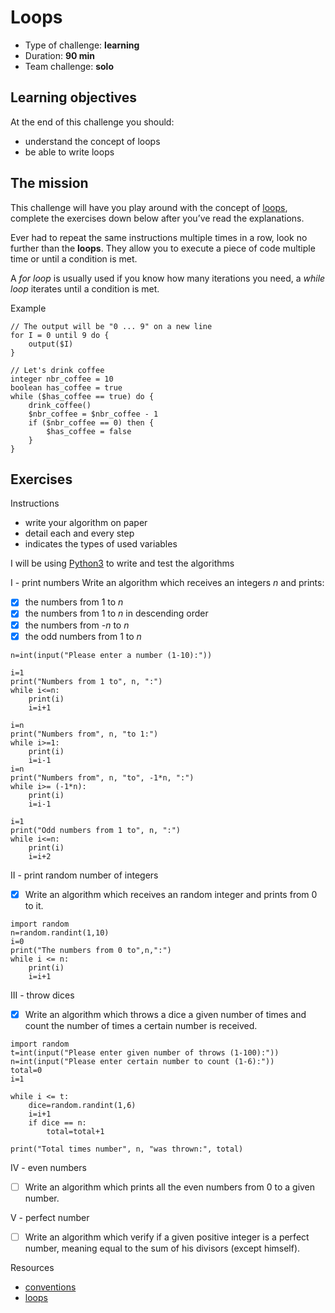 # Loops
* Type of challenge: **learning**
* Duration: **90 min**
* Team challenge: **solo**

## Learning objectives
At the end of this challenge you should:
* understand the concept of loops
* be able to write loops

## The mission
This challenge will have you play around with the concept of [loops](https://en.wikipedia.org/wiki/Control_flow#Loops), complete the exercises down below after you’ve read the explanations.

Ever had to repeat the same instructions multiple times in a row, look no further than the **loops**. They allow you to execute a piece of code multiple time or until a condition is met.

A *for loop* is usually used if you know how many iterations you need, a *while loop* iterates until a condition is met.

Example
```
// The output will be "0 ... 9" on a new line
for I = 0 until 9 do {
	output($I)
}

// Let's drink coffee
integer nbr_coffee = 10
boolean has_coffee = true
while ($has_coffee == true) do {
	drink_coffee()
	$nbr_coffee = $nbr_coffee - 1
	if ($nbr_coffee == 0) then {
		$has_coffee = false
	}
}
```

## Exercises

Instructions
* write your algorithm on paper
* detail each and every step
* indicates the types of used variables

I will be using [Python3](https://repl.it/languages/python3) to write and test the algorithms

I - print numbers
Write an algorithm which receives an integers *n* and prints:
- [x] the numbers from 1 to *n*
- [x] the numbers from 1 to *n* in descending order
- [x] the numbers from *-n* to *n*
- [x] the odd numbers from 1 to *n*

```
n=int(input("Please enter a number (1-10):"))

i=1
print("Numbers from 1 to", n, ":")
while i<=n:
    print(i)
    i=i+1

i=n
print("Numbers from", n, "to 1:")
while i>=1:
    print(i)
    i=i-1
i=n
print("Numbers from", n, "to", -1*n, ":")
while i>= (-1*n):
    print(i)
    i=i-1

i=1
print("Odd numbers from 1 to", n, ":")
while i<=n:
    print(i)
    i=i+2
```

II - print random number of integers
- [x] Write an algorithm which receives an random integer and prints from 0 to it.

```
import random
n=random.randint(1,10)
i=0
print("The numbers from 0 to",n,":")
while i <= n:
    print(i)
    i=i+1
```

III - throw dices
- [x] Write an algorithm which throws a dice a given number of times and count the number of times a certain number is received.

```
import random
t=int(input("Please enter given number of throws (1-100):"))
n=int(input("Please enter certain number to count (1-6):"))
total=0
i=1

while i <= t:
    dice=random.randint(1,6)
    i=i+1
    if dice == n:
        total=total+1

print("Total times number", n, "was thrown:", total)
```

IV - even numbers
- [ ] Write an algorithm which prints all the even numbers from 0 to a given number.

V - perfect number
- [ ] Write an algorithm which verify if a given positive integer is a perfect number, meaning equal to the sum of his divisors (except himself).

Resources
* [conventions](https://github.com/becodeorg/BXL-Swartz-4-27/blob/master/1.The-Field/7.Algorithmic/conventions.adoc)
* [loops](https://computersciencewiki.org/index.php/Iteration)

